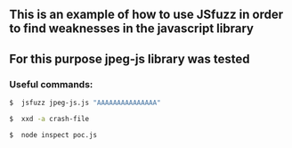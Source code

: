 ## This is an example of how to use JSfuzz in order to find weaknesses in the javascript library

## For this purpose jpeg-js library was tested

### Useful commands:

```bash
$  jsfuzz jpeg-js.js "AAAAAAAAAAAAAAA"

$  xxd -a crash-file

$  node inspect poc.js
```

